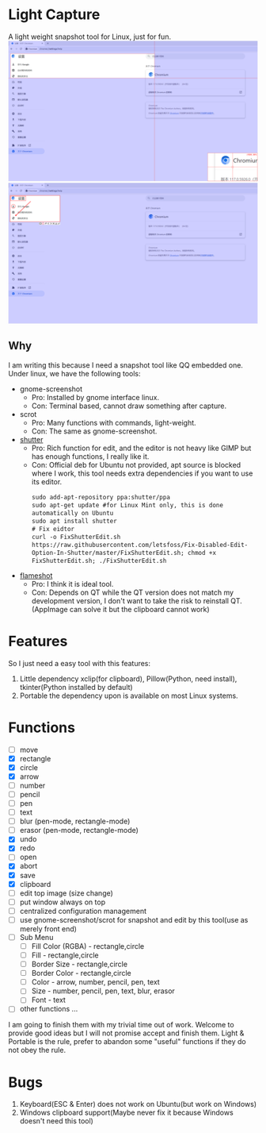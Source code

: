 # Light Capture
A light weight snapshot tool for Linux, just for fun.
![Alt text](example/01.png "a title")
![Alt text](example/02.png "a title")

## Why
I am writing this because I need a snapshot tool like QQ embedded one.
Under linux, we have the following tools:
- gnome-screenshot
  - Pro: Installed by gnome interface linux.
  - Con: Terminal based, cannot draw something after capture.
- scrot
  - Pro: Many functions with commands, light-weight.
  - Con: The same as gnome-screenshot.
- [shutter](https://shutter-project.org/)
  - Pro: Rich function for edit, and the editor is not heavy like GIMP but has enough functions, I really like it.
  - Con: Official deb for Ubuntu not provided, apt source is blocked where I work, this tool needs extra dependencies if you want to use its editor.
    ```
    sudo add-apt-repository ppa:shutter/ppa
    sudo apt-get update #for Linux Mint only, this is done automatically on Ubuntu
    sudo apt install shutter
    # Fix eidtor
    curl -o FixShutterEdit.sh https://raw.githubusercontent.com/letsfoss/Fix-Disabled-Edit-Option-In-Shutter/master/FixShutterEdit.sh; chmod +x FixShutterEdit.sh; ./FixShutterEdit.sh
    ```
- [flameshot](https://flameshot.org/)
  - Pro: I think it is ideal tool.
  - Con: Depends on QT while the QT version does not match my development version, I don't want to take the risk to reinstall QT. (AppImage can solve it but the clipboard cannot work)

# Features
So I just need a easy tool with this features:
1. Little dependency
    xclip(for clipboard), Pillow(Python, need install), tkinter(Python installed by default)
2. Portable
    the dependency upon is available on most Linux systems.

# Functions
- [ ] move
- [x] rectangle
- [x] circle
- [x] arrow
- [ ] number
- [ ] pencil
- [ ] pen
- [ ] text
- [ ] blur (pen-mode, rectangle-mode)
- [ ] erasor (pen-mode, rectangle-mode)
- [x] undo
- [x] redo
- [ ] open
- [x] abort
- [x] save
- [x] clipboard
- [ ] edit top image (size change)
- [ ] put window always on top
- [ ] centralized configuration management
- [ ] use gnome-screenshot/scrot for snapshot and edit by this tool(use as merely front end)
- [ ] Sub Menu
  - [ ] Fill Color (RGBA) - rectangle,circle
  - [ ] Fill - rectangle,circle
  - [ ] Border Size - rectangle,circle
  - [ ] Border Color - rectangle,circle
  - [ ] Color - arrow, number, pencil, pen, text
  - [ ] Size - number, pencil, pen, text, blur, erasor
  - [ ] Font - text
- [ ] other functions ...

I am going to finish them with my trivial time out of work.
Welcome to provide good ideas but I will not promise accept and finish them.
Light & Portable is the rule, prefer to abandon some "useful" functions if they do not obey the rule.

# Bugs
1. Keyboard(ESC & Enter) does not work on Ubuntu(but work on Windows)
2. Windows clipboard support(Maybe never fix it because Windows doesn't need this tool)
